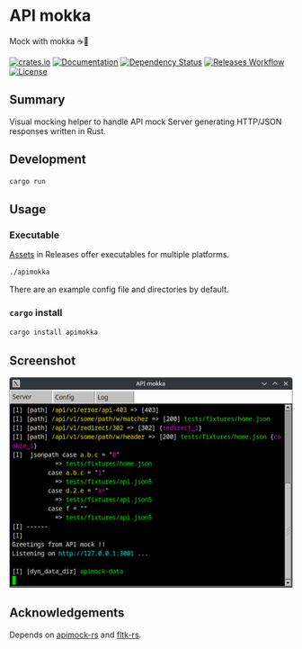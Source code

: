 # API mokka

Mock with mokka ☕️🌄

[![crates.io](https://img.shields.io/crates/v/apimokka?label=latest)](https://crates.io/crates/apimokka)
[![Documentation](https://docs.rs/apimokka/badge.svg?version=latest)](https://docs.rs/apimokka)
[![Dependency Status](https://deps.rs/crate/apimokka/latest/status.svg)](https://deps.rs/crate/apimokka)
[![Releases Workflow](https://github.com/nabbisen/apimokka/actions/workflows/release-executable.yaml/badge.svg)](https://github.com/nabbisen/apimokka/actions/workflows/release-executable.yaml)
[![License](https://img.shields.io/github/license/nabbisen/apimokka)](https://github.com/nabbisen/apimokka/blob/main/LICENSE)

## Summary

Visual mocking helper to handle API mock Server generating HTTP/JSON responses written in Rust.

## Development

```sh
cargo run
```

## Usage

### Executable

[Assets](https://github.com/nabbisen/apimokka/releases/latest) in Releases offer executables for multiple platforms.

```sh
./apimokka
```

There are an example config file and directories by default.

### `cargo` install

```sh
cargo install apimokka
```

## Screenshot

![screenshot.png](screenshot.png)

## Acknowledgements

Depends on [apimock-rs](https://github.com/nabbisen/apimock-rs) and [fltk-rs](https://github.com/fltk-rs/fltk-rs).
